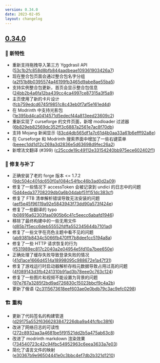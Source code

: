 ```yaml
---
version: 0.34.0
date: 2023-02-05
layout: changelog
---
```

## [0.34.0](#0.34.0)
### 🚀 新特性

- 重新支持拖拽导入第三方 Yggdrasil API ([53c1b2fc858d8bfb844aadbeae109361903426a7](https://github.com/Voxelum/x-minecraft-launcher/commit/53c1b2fc858d8bfb844aadbeae109361903426a7))
- 现在整合包页面会通过整合包名字分组 ([a2f51b8b0395574a46199fb3465d9abe8ae55ba5](https://github.com/Voxelum/x-minecraft-launcher/commit/a2f51b8b0395574a46199fb3465d9abe8ae55ba5))
- 支持实例整合包更新，首页会显示整合包信息 ([24bb2b4a6fa12ba439cc4ca4997ce87315a3f5a9](https://github.com/Voxelum/x-minecraft-launcher/commit/24bb2b4a6fa12ba439cc4ca4997ce87315a3f5a9))
- 主页使用了新的卡片设计 ([fcb759edcd6745f9851c8c43eb0f7af5e161ed4d](https://github.com/Voxelum/x-minecraft-launcher/commit/fcb759edcd6745f9851c8c43eb0f7af5e161ed4d))
- 在 Modrinth 中支持光影包 ([1e395bd4ca0414571d5edecf44a813eed23609c2](https://github.com/Voxelum/x-minecraft-launcher/commit/1e395bd4ca0414571d5edecf44a813eed23609c2))
- 重新实现了 curseforge 的文件页面，新增 modloader 过滤器 ([6b829eb82569dc352ff3c6887a2561e7ac8f70db](https://github.com/Voxelum/x-minecraft-launcher/commit/6b829eb82569dc352ff3c6887a2561e7ac8f70db))
- 支持 Mojang 新闻显示 ([83cd4db565df1a7c61d4b0aa33a61b6efff92a8e](https://github.com/Voxelum/x-minecraft-launcher/commit/83cd4db565df1a7c61d4b0aa33a61b6efff92a8e))
- 在 Curseforge 和 Modrinth 搜索界面中增加了一些右键菜单 ([beeec1dd1d12c269a3d2836e5d63698d9fec26a2](https://github.com/Voxelum/x-minecraft-launcher/commit/beeec1dd1d12c269a3d2836e5d63698d9fec26a2))
- 新增法文翻译 (#399) ([c25ccde19c49112e33154240bb975ece602402f1](https://github.com/Voxelum/x-minecraft-launcher/commit/c25ccde19c49112e33154240bb975ece602402f1))
### 🐛 修复与补丁

- 正确安装了老的 forge 版本 <= 1.7.2 ([9dc504c401dc650f0a1084c54fbc46b3ad0d2a09](https://github.com/Voxelum/x-minecraft-launcher/commit/9dc504c401dc650f0a1084c54fbc46b3ad0d2a09))
- 修复了一些情况下 accessToken 会被记录到 undici 的日志中的问题 ([5d44eda37708209db0a6b04dabf51f151dc383cf](https://github.com/Voxelum/x-minecraft-launcher/commit/5d44eda37708209db0a6b04dabf51f151dc383cf))
- 修复了 FTB 清单解析错误导致无法安装的问题 ([aef5e45f96119a92e5843943f73dd90a573f424e](https://github.com/Voxelum/x-minecraft-launcher/commit/aef5e45f96119a92e5843943f73dd90a573f424e))
- 修复了一些翻译的 typo ([b08916a62303faa0905b6c41c5eecc6abafd1946](https://github.com/Voxelum/x-minecraft-launcher/commit/b08916a62303faa0905b6c41c5eecc6abafd1946))
- 移除了最终构建中的一些无用文件 ([d85b7f5ecc6deb55552fdffa552345644b7101ad](https://github.com/Voxelum/x-minecraft-launcher/commit/d85b7f5ecc6deb55552fdffa552345644b7101ad))
- 修复了一些文字在亮色主题中看不见的问题 ([ab9381b8434c5066fb470fff7b8dee1cc5194a8a](https://github.com/Voxelum/x-minecraft-launcher/commit/ab9381b8434c5066fb470fff7b8dee1cc5194a8a))
- 修复了一些 HTTP 请求恢复的行为 ([f531989ec817c2040a2e04954e5fd10a7bee650e](https://github.com/Voxelum/x-minecraft-launcher/commit/f531989ec817c2040a2e04954e5fd10a7bee650e))
- 正确处理了缓存失败导致登录失败的情况 ([41d1ace1666d4514a18998095c988672e1a47f31](https://github.com/Voxelum/x-minecraft-launcher/commit/41d1ace1666d4514a18998095c988672e1a47f31))
- 修复了游戏运行时启动器解析存档元数据导致占用过高的问题 ([4f089143d3fb4241310b91ad3b78eee0c763c124](https://github.com/Voxelum/x-minecraft-launcher/commit/4f089143d3fb4241310b91ad3b78eee0c763c124))
- 修复了一些图片和视频不能设置为背景的问题 ([97e767a3285f2bd9ad726830c15023bbcf9c4a2b](https://github.com/Voxelum/x-minecraft-launcher/commit/97e767a3285f2bd9ad726830c15023bbcf9c4a2b))
- 更新了俄语 ([2c3115673618eef603ae0e0bdb79c3ac9efc0298](https://github.com/Voxelum/x-minecraft-launcher/commit/2c3115673618eef603ae0e0bdb79c3ac9efc0298))
### 🏗️ 重构

- 更新了代码签名的构建管道 ([d29175a552f6366283847226dba9a44fcfbc38f6](https://github.com/Voxelum/x-minecraft-launcher/commit/d29175a552f6366283847226dba9a44fcfbc38f6))
- 改进了网络日志的可读性 ([272c8932aa3a4681be5f91521dd2b5a475ab63c8](https://github.com/Voxelum/x-minecraft-launcher/commit/272c8932aa3a4681be5f91521dd2b5a475ab63c8))
- 改进了 modrinth markdown 渲染效果 ([734540723c42c94fbc54952963c6eea3633a7e03](https://github.com/Voxelum/x-minecraft-launcher/commit/734540723c42c94fbc54952963c6eea3633a7e03))
- 简化了语言文件的映射 ([e30367b9e96504441e0c3bbc4ef7db2b321d1210](https://github.com/Voxelum/x-minecraft-launcher/commit/e30367b9e96504441e0c3bbc4ef7db2b321d1210))